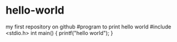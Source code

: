# hello-world
my first repository on github
#program to print hello world
#include <stdio.h>
int main()
{
	printf("hello world");
}
